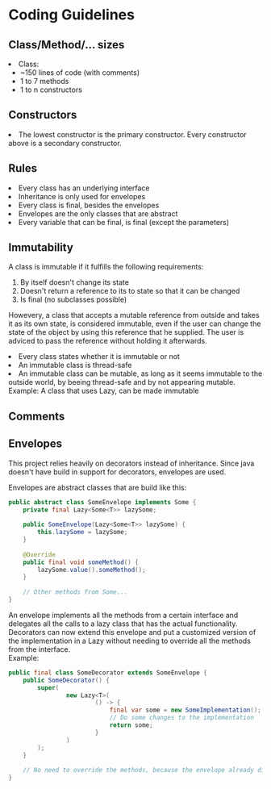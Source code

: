 # Coding Guidelines
## Class/Method/... sizes
<li>Class: 
    <ul> 
        <li>~150 lines of code (with comments)</li>
        <li>1 to 7 methods</li>
        <li>1 to n constructors</li>
    </ul>
</li>

## Constructors
<li>The lowest constructor is the primary constructor. Every constructor above is
a secondary constructor.</li>

## Rules
<li>Every class has an underlying interface</li>
<li>Inheritance is only used for envelopes</li>
<li>Every class is final, besides the envelopes</li>
<li>Envelopes are the only classes that are abstract</li>
<li>Every variable that can be final, is final (except the parameters)</li>

## Immutability  
A class is immutable if it fulfills the following requirements:
<ol>
    <li>By itself doesn't change its state</li>    
    <li>Doesn't return a reference to its to state so that it can be changed</li>    
    <li>Is final (no subclasses possible)</li>    
</ol>

<p>Howevery, a class that accepts a mutable reference from outside and takes it as its own
state, is considered immutable, even if the user can change the state of the object
by using this reference that he supplied.  The user is adviced to pass the reference
without holding it afterwards.</p>

<li>Every class states whether it is immutable or not</li>
<li>An immutable class is thread-safe</li>
<li>An immutable class can be mutable, as long as it seems immutable to the outside world,
by beeing thread-safe and by not appearing mutable. Example: A class that uses
Lazy, can be made immutable</li>

## Comments


## Envelopes
This project relies heavily on decorators instead of inheritance. Since java doesn't
have build in support for decorators, envelopes are used.

Envelopes are abstract classes that are build like this:
```java
public abstract class SomeEnvelope implements Some {
    private final Lazy<Some<T>> lazySome;
    
    public SomeEnvelope(Lazy<Some<T>> lazySome) {
        this.lazySome = lazySome;
    }
    
    @Override
    public final void someMethod() {
        lazySome.value().someMethod();
    }
    
    // Other methods from Some...
}
```
An envelope implements all the methods from a certain interface and delegates all the
calls to a lazy class that has the actual functionality.  
Decorators can now extend this envelope and put a customized version of the
implementation in a Lazy without needing to override all the methods from the
interface.  
Example:
```java
public final class SomeDecorator extends SomeEnvelope {
    public SomeDecorator() {
        super(
                new Lazy<T>(
                        () -> {
                            final var some = new SomeImplementation();
                            // Do some changes to the implementation
                            return some;
                        }
                )
        );
    }
    
    // No need to override the methods, because the envelope already did that.
}
```